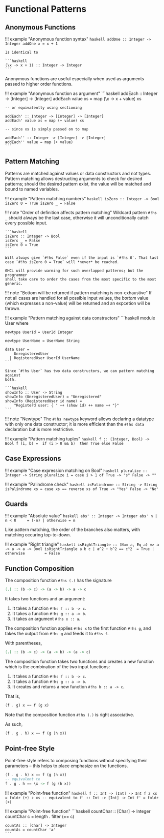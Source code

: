 # Functional Patterns

## Anonymous Functions

!!! example "Anonymous function syntax"
    ```haskell
    addOne :: Integer -> Integer
    addOne x = x + 1
    ```

    Is identical to

    ```haskell
    (\x -> x + 1) :: Integer -> Integer
    ```

Anonymous functions are useful especially when used as arguments passed to
higher order functions.

!!! example "Anonymous function as argument"
    ```haskell
    addEach :: Integer -> [Integer] -> [Integer]
    addEach value xs = map (\x -> x + value) xs

    -- or equivalently using sectioning

    addEach' :: Integer -> [Integer] -> [Integer]
    addEach' value xs = map (+ value) xs

    -- since xs is simply passed on to map

    addEach'' :: Integer -> [Integer] -> [Integer]
    addEach'' value = map (+ value)
    ```

## Pattern Matching

Patterns are matched against values or data constructors and not types.
Pattern matching allows destructing arguments to check for desired patterns;
should the desired pattern exist, the value will be matched and bound to named
variables.

!!! example "Pattern matching numbers"
    ```haskell
    isZero :: Integer -> Bool
    isZero 0 = True
    isZero _ = False
    ```

!!! note "Order of definition affects pattern matching"
    Wildcard pattern `#!hs _` should always be the last case, otherwise it will
    unconditionally catch every possible input.

    ```haskell
    isZero :: Integer -> Bool
    isZero _ = False
    isZero 0 = True
    ```

    Will always give `#!hs False` even if the input is `#!hs 0`. That last
    case `#!hs isZero 0 = True` will *never* be reached.

    GHCi will provide warning for such overlapped patterns; but the programmer
    shall take care to order the cases from the most specific to the most
    generic.

!!! note "Bottom will be returned if pattern matching is non-exhaustive"
    If not all cases are handled for all possible input values, the *bottom* 
    value (which expresses a non-value) will be returned and an expcetion will
    be thrown.

!!! example "Pattern matching against data constructors"
    ```haskell
    module User where

    newtype UserId = UserId Integer
    
    newtype UserName = UserName String

    data User =
        UnregisteredUser
      | RegisteredUser UserId UserName
    ```

    Since `#!hs User` has two data constructors, we can pattern matching against
    both.

    ```haskell
    showInfo :: User -> String
    showInfo (UnregisteredUser) = "Unregistered"
    showInfo (RegisteredUser id name) =
        "Registerd user: { " ++ (show id) ++ name ++ "}"
    ```

!!! note "Newtype"
    The `#!hs newtype` keyword allows declaring a datatype with only one
    data constructor; it is more efficient than the `#!hs data` declaration
    but is more restrictive.

!!! example "Pattern matching tuples"
    ```haskell
    f :: (Integer, Bool) -> Bool
    f (i, b) =  if (i > 0 && b) 
                then True
                else False
    ```

## Case Expressions

!!! example "Case expression matching on Bool"
    ```haskell
    pluralize :: Integer -> String
    pluralize i =
        case i > 1 of
            True -> "s"
            False -> ""
    ```

!!! example "Palindrome check"
    ```haskell
    isPalindrome :: String -> String
    isPalindrome xs =
        case xs == reverse xs of
            True -> "Yes"
            False -> "No"
    ```

## Guards

!!! example "Absolute value"
    ```haskell
    abs' :: Integer -> Integer
    abs' n
        | n < 0     = (-n)
        | otherwise = n
    ```

Like pattern matching, the order of the branches also matters, with matching
occuring top-to-down.

!!! example "Right triangle"
    ```haskell
    isRightTriangle :: (Num a, Eq a) => a -> a -> a -> Bool
    isRightTriangle a b c
        | a^2 + b^2 == c^2  = True
        | otherwise         = False
    ```

## Function Composition

The composition function `#!hs (.)` has the signature

```haskell
(.) :: (b -> c) -> (a -> b) -> a -> c
```

It takes two functions and an argument:

1. It takes a function `#!hs f :: b -> c`.
2. It takes a function `#!hs g :: a -> b`.
3. It takes an argument `#!hs x :: a`.

The composition function applies `#!hs x` to the first function `#!hs g`,
and takes the output from `#!hs g` and feeds it to `#!hs f`.

With parentheses,

```haskell
(.) :: (b -> c) -> (a -> b) -> (a -> c)
```

The composition function takes two functions and creates a new function which
is the combination of the two input functions:

1. It takes a function `#!hs f :: b -> c`.
2. It takes a function `#!hs g :: a -> b`.
3. It creates and returns a new function `#!hs h :: a -> c`.

That is,

```haskell
(f . g) x == f (g x)
```

Note that the composition function `#!hs (.)` is right associative.

As such,

```haskell
(f . g . h) x == f (g (h x))
```

## Point-free Style

Point-free style refers to composing functions without specifying their
parameters – this helps to place emphasize on the functions.

```haskell
(f . g . h) x == f (g (h x))
-- equivalent to
f . g . h == \x -> f (g (h x))
```

!!! example "Point-free function"
    ```haskell
    f :: Int -> [Int] -> Int
    f z xs = foldr (+) z xs
    -- equivalent to
    f' :: Int -> [Int] -> Int
    f' = foldr (+)
    ```

!!! example "Point-free function"
    ```haskell
    countChar :: [Char] -> Integer
    countChar c = length . filter (== c)

    countAs :: [Char] -> Integer
    countAs = countChar 'a'
    ```
